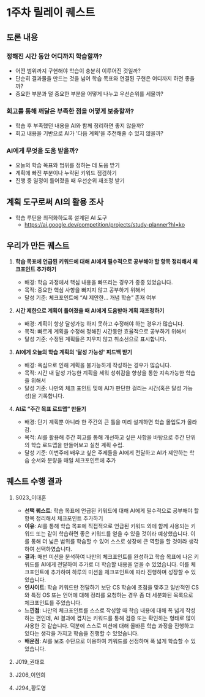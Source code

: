 # 1주차 릴레이 퀘스트

## 토론 내용

### 정해진 시간 동안 어디까지 학습할까?

- 어떤 범위까지 구현해야 학습이 충분히 이루어진 것일까?
- 단순히 결과물을 만드는 것을 넘어 학습 목표와 연결된 구현은 어디까지 하면 좋을까?
- 중요한 부분과 덜 중요한 부분을 어떻게 나누고 우선순위를 세울까?

### 회고를 통해 깨달은 부족한 점을 어떻게 보충할까?

- 학습 후 부족했던 내용을 AI와 함께 정리하면 좋지 않을까?
- 회고 내용을 기반으로 AI가 '다음 계획'을 추천해줄 수 있지 않을까?

### AI에게 무엇을 도움 받을까?

- 오늘의 학습 목표와 범위를 정하는 데 도움 받기
- 계획에 빠진 부분이나 누락된 키워드 점검하기
- 진행 중 일정이 틀어졌을 때 우선순위 재조정 받기

## 계획 도구로써 AI의 활용 조사

- 학습 루틴을 최적화하도록 설계된 AI 도구
    - https://ai.google.dev/competition/projects/study-planner?hl=ko

## 우리가 만든 퀘스트

1. **학습 목표에 언급된 키워드에 대해 AI에게 필수적으로 공부해야 할 항목 정리해서 체크포인트 추가하기**
    - 배경: 학습 과정에서 핵심 내용을 빠뜨리는 경우가 종종 있었습니다.
    - 목적: 중요한 핵심 사항을 빠지지 않고 공부하기 위해서
    - 달성 기준: 체크포인트에 “AI 제안한… 개념 학습”  존재 여부
    
2. **시간 제한으로 계획이 틀어졌을 때 AI에게 도움받아 계획 재조정하기**
    - 배경: 계획이 항상 달성가능 하지 못하고 수정해야 하는 경우가 많습니다.
    - 목적: 빠르게 계획을 수정해 정해진 시간동안 효율적으로 공부하기 위해서
    - 달성 기준: 수정된 계획들은 지우지 않고 취소선으로 표시합니다.
    
3.  **AI에게 오늘의 학습 계획의 '달성 가능성' 피드백 받기**
    - 배경: 욕심으로 인해 계획을 불가능하게 작성하는 경우가 많습니다.
    - 목적: 시간 내 달성 가능한 계획을 세워 성취감을 향상을 통한 지속가능한 학습을 위해서
    - 달성 기준: 나만의 체크 포인트 및에 AI가 판단한 걸리는 시간(혹은 달성 가능성)을 기록합니다.
  
4. **AI로 “주간 목표 로드맵” 만들기**
    - 배경: 단기 계획뿐 아니라 한 주간의 큰 틀을 미리 설계하면 학습 몰입도가 올라감.
    - 목적: AI를 활용해 주간 회고를 통해 개선하고 싶은 사항을 바탕으로 주간 단위의 학습 로드맵을 만들어보고 실천 계획 수립.
    - 달성 기준: 이번주에 배우고 싶은 주제들을 AI에게 전달하고 AI가 제안하는 학습 순서와 분량을 매일 체크포인트에 추가


## 퀘스트 수행 결과

1. S023_이대훈
    - **선택 퀘스트**: 학습 목표에 언급된 키워드에 대해 AI에게 필수적으로 공부해야 할 항목 정리해서 체크포인트 추가하기
    - **이유**: AI를 통해 학습 목표에 직접적으로 언급된 키워드 외에 함께 사용되는 키워드 또는 같이 학습하면 좋은 키워드를 얻을 수 있을 것이라 예상했습니다. 이를 통해 더 넓은 범위를 학습할 수 있어 스스로 성장에 큰 역할을 할 것이라 생각하여 선택하였습니다.
    - **결과**: 매번 미션을 분석하여 나만의 체크포인트를 완성하고 학습 목표에 나온 키워드를 AI에게 전달하여 추가로 더 학습할 내용을 얻을 수 있었습니다. 이를 체크포인트에 추가하여 하루의 미션을 체크포인트에 따라 진행하며 성장할 수 있었습니다.
    - **인사이트**: 학습 키워드만 전달하기 보단 CS 학습에 초점을 맞추고 일반적인 CS와 특정 OS 또는 언어에 대해 정리를 요청하는 경우 좀 더 세분화된 목록으로 체크포인트를 주었습니다.
    - **느낀점**: 나만의 체크포인트를 스스로 작성할 때 학습 내용에 대해 폭 넓게 작성하는 편인데, AI 결과에 겹치는 키워드를 통해 검증 또는 확인하는 형태로 많이 사용한 것 같습니다. 덕분에 스스로 미션에 대해 올바른 학습 과정을 진행하고 있다는 생각을 가지고 학습을 진행할 수 있었습니다.
    - **배운점**: AI를 보조 수단으로 이용하여 키워드를 선정하며 폭 넓게 학습할 수 있었습니다.

2. J019_권대호

3. J206_이인희

4. J294_황도영
